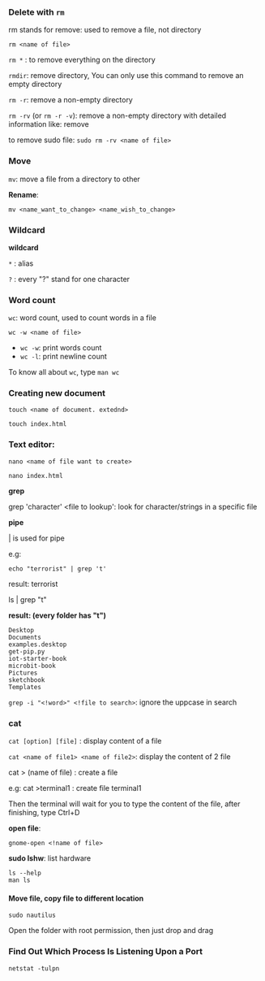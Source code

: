 ### Delete with ``rm``

rm stands for remove: used to remove a file, not directory

``rm <name of file>``

``rm *`` : to remove everything on the directory

``rmdir``: remove directory, You can only use this command to remove an empty directory

``rm -r``: remove a non-empty directory

``rm -rv`` (or ``rm -r -v``): remove a non-empty directory with detailed information like: remove <name of file>

to remove sudo file: ``sudo rm -rv <name of file>``

### Move

``mv``: move a file from a directory to other

**Rename**: 

``mv <name_want_to_change> <name_wish_to_change>``

### Wildcard

**wildcard**

``*`` : alias

``?`` : every "?" stand for one character

### Word count

``wc``: word count, used to count words in a file

```shell
wc -w <name of file>
```

* ``wc -w``: print words count
* ``wc -l``: print newline count

To know all about ``wc``, type ``man wc``

### Creating new document

```
touch <name of document. extednd>
```
```
touch index.html
```

### Text editor:

```
nano <name of file want to create>
```

```shell
nano index.html
```

**grep**

grep 'character' <file to lookup': look for character/strings in a specific file

**pipe**

| is used for pipe

e.g: 

```shell
echo "terrorist" | grep 't'
```

result: terrorist

ls | grep "t"

**result: (every folder has "t")**
```
Desktop
Documents
examples.desktop
get-pip.py
iot-starter-book
microbit-book
Pictures
sketchbook
Templates
```

``grep -i "<!word>" <!file to search>``: ignore the uppcase in search

### cat

``cat [option] [file]`` : display content of a file

``cat <name of file1> <name of file2>``: display the content of 2 file

cat > (name of file) : create a file

e.g: cat >terminal1 : create file terminal1

Then the terminal will wait for you to type the content of the file, after finishing, type Ctrl+D

**open file**: 

```shell
gnome-open <!name of file>
```

**sudo lshw**: list hardware

```shell
ls --help
man ls
```

#### Move file, copy file to different location

```shell
sudo nautilus
```

Open the folder with root permission, then just drop and drag

### Find Out Which Process Is Listening Upon a Port

```shell
netstat -tulpn
```
